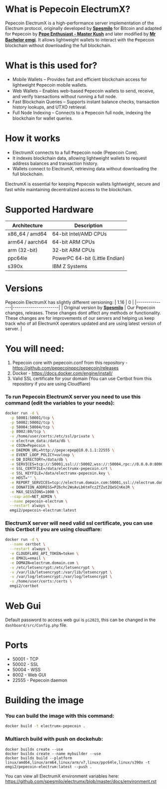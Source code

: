 # What is Pepecoin ElectrumX?
Pepecoin ElectrumX is a high-performance server implementation of the Electrum protocol, originally developed by **[Spesmilo](https://github.com/spesmilo)** for Bitcoin and adapted for Ᵽepecoin by **[Pepe Enthusiast - Master Kush](https://github.com/PepeEnthusiast)** and later modified by **[Mr Bachelor emgi](https://github.com/bachelor-emgi)**. It allows lightweight wallets to interact with the Ᵽepecoin blockchain without downloading the full blockchain.

# What is this used for?
- Mobile Wallets – Provides fast and efficient blockchain access for lightweight Ᵽepecoin mobile wallets.
- Web Wallets – Enables web-based Ᵽepecoin wallets to send, receive, and verify transactions without running a full node.
- Fast Blockchain Queries – Supports instant balance checks, transaction history lookups, and UTXO retrieval.
- Full Node Indexing – Connects to a Ᵽepecoin full node, indexing the blockchain for wallet queries.

# How it works
- ElectrumX connects to a full Ᵽepecoin node (Pepecoin Core).
- It indexes blockchain data, allowing lightweight wallets to request address balances and transaction history.
- Wallets connect to ElectrumX, retrieving data without downloading the full blockchain.

ElectrumX is essential for keeping Ᵽepecoin wallets lightweight, secure and fast while maintaining decentralized access to the blockchain.

# Supported Hardware

| Architecture   | Description           |
|---------------|-----------------------|
| x86_64 / amd64 | 64-bit Intel/AMD CPUs |
| arm64 / aarch64 | 64-bit ARM CPUs       |
| arm (32-bit)  | 32-bit ARM CPUs       |
| ppc64le       | PowerPC 64-bit (Little Endian) |
| s390x         | IBM Z Systems         |

# Versions
Pepecoin ElectrumX has slightly different versioning:
| 1.16           | 0 |
|---------------|-----------------------|
| Original version by **[Spesmilo](https://github.com/spesmilo)** | Our Pepecoin changes, releases. These changes dont affect any methods or functionality. These changes are for improvements of our servers and helping us keep track who of all ElectrumX operators updated and are using latest version of server. |

# You will need:
1. Pepecoin core with pepecoin.conf from this repository - https://github.com/pepecoinppc/pepecoin/releases
2. Docker - https://docs.docker.com/engine/install/
3. Valid SSL certificate for your domain (You can use Certbot from this repository if you are using Cloudflare)

### To run Pepecoin ElectrumX server you need to use this command (edit the variables to your needs):
```bash
docker run -d \
  -p 50001:50001/tcp \
  -p 50002:50002/tcp \
  -p 50004:50004/tcp \
  -p 8002:80/tcp \
  -v /home/user/certs:/etc/ssl/private \
  -v electrum_data:/data/db \
  -e COIN=Pepecoin \
  -e DAEMON_URL=http://pepe:epep@10.0.1.1:22555 \
  -e EVENT_LOOP_POLICY=uvloop \
  -e DB_DIRECTORY=/data/db \
  -e SERVICES=tcp://:50001,ssl://:50002,wss://:50004,rpc://0.0.0.0:8000 \
  -e SSL_CERTFILE=/data/electrumx-pepecoin.crt \
  -e SSL_KEYFILE=/data/electrumx-pepecoin.key \
  -e HOST="" \
  -e REPORT_SERVICES=tcp://electrum.domain.com:50001,ssl://electrum.domain.com:50002,wss://electrum.domain.com:50004 \
  -e DONATION_ADDRESS=PZ6chc2WsAvLb6tmTczZfZutZQeSCnKeJR \
  -e MAX_SESSIONS=1000 \
  --cap-add=NET_ADMIN \
  --name pepecoin-electrum \
  --restart always \
  emgi2/pepecoin-electrum:latest
```
### ElectrumX server will need valid ssl certificate, you can use this Certbot if you are using cloudflare:
```bash
docker run -d \
  --name certbot \
  --restart always \
  -e CLOUDFLARE_API_TOKEN=token \
  -e EMAIL=email \
  -e DOMAIN=electrum.domain.com \
  -v /etc/letsencrypt:/etc/letsencrypt \
  -v /var/lib/letsencrypt:/var/lib/letsencrypt \
  -v /var/log/letsencrypt:/var/log/letsencrypt \
  -v /home/user/certs:/certs \
  emgi2/certbot
```

# Web Gui
Default password to access web gui is `pi2023`,  this can be changed in the `dashboard/src/Config.php` file.

# Ports
- 50001 - TCP
- 50002 - SSL
- 50004 - WSS
- 8002 - Web GUI
- 22555 - Pepecoin daemon

# Building the image
### You can build the image with this command:
```bash
docker build -t electrumx-pepecoin .
```
### Multiarch build with push on dockehub:
```bash:
docker buildx create --use
docker buildx create --name mybuilder --use
docker buildx build --platform linux/amd64,linux/arm64,linux/arm/v7,linux/ppc64le,linux/s390x -t emgi2/pepecoin-electrum:latest --push .
```
You can view all ElectrumX environment variables here: https://github.com/spesmilo/electrumx/blob/master/docs/environment.rst
